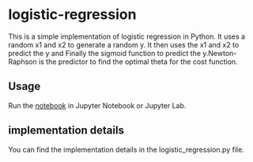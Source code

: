 # logistic-regression

This is a simple implementation of logistic regression in Python. It uses a random x1 and x2 to generate a random y. It then uses the x1 and x2 to predict the y and Finally the sigmoid function to predict the y.Newton-Raphson is the predictor to find the optimal theta for the cost function.

## Usage

Run the [notebook](./logistic_regression_notebook.ipynb)  in Jupyter Notebook or Jupyter Lab.

## implementation details

You can find the implementation details in the logistic_regression.py file.
